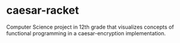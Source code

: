 # caesar-racket
Computer Science project in 12th grade that visualizes concepts of functional programming in a caesar-encryption implementation.
